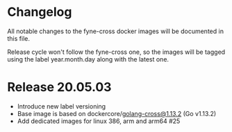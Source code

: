 # Changelog

All notable changes to the fyne-cross docker images will be documented in this file.

Release cycle won't follow the fyne-cross one, so the images will be tagged using the label
year.month.day along with the latest one.

# Release 20.05.03
- Introduce new label versioning
- Base image is based on dockercore/golang-cross@1.13.2 (Go v1.13.2)
- Add dedicated images for linux 386, arm and arm64 #25
